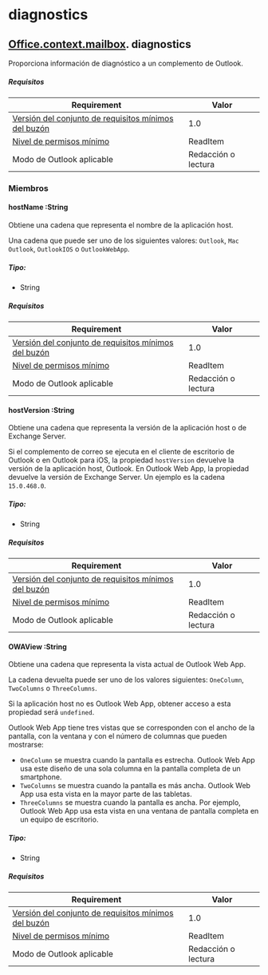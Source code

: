 

# <a name="diagnostics"></a>diagnostics

## [Office](Office.md)[.context](Office.context.md)[.mailbox](Office.context.mailbox.md). diagnostics

Proporciona información de diagnóstico a un complemento de Outlook.

##### <a name="requirements"></a>Requisitos

|Requirement| Valor|
|---|---|
|[Versión del conjunto de requisitos mínimos del buzón](./tutorial-api-requirement-sets.md)| 1.0|
|[Nivel de permisos mínimo](../../docs/outlook/understanding-outlook-add-in-permissions.md)| ReadItem|
|Modo de Outlook aplicable| Redacción o lectura|

### <a name="members"></a>Miembros

####  <a name="hostname-string"></a>hostName :String

Obtiene una cadena que representa el nombre de la aplicación host.

Una cadena que puede ser uno de los siguientes valores: `Outlook`, `Mac Outlook`, `OutlookIOS` o `OutlookWebApp`.

##### <a name="type"></a>Tipo:

*   String

##### <a name="requirements"></a>Requisitos

|Requirement| Valor|
|---|---|
|[Versión del conjunto de requisitos mínimos del buzón](./tutorial-api-requirement-sets.md)| 1.0|
|[Nivel de permisos mínimo](../../docs/outlook/understanding-outlook-add-in-permissions.md)| ReadItem|
|Modo de Outlook aplicable| Redacción o lectura|
####  <a name="hostversion-string"></a>hostVersion :String

Obtiene una cadena que representa la versión de la aplicación host o de Exchange Server.

Si el complemento de correo se ejecuta en el cliente de escritorio de Outlook o en Outlook para iOS, la propiedad `hostVersion` devuelve la versión de la aplicación host, Outlook. En Outlook Web App, la propiedad devuelve la versión de Exchange Server. Un ejemplo es la cadena `15.0.468.0`.

##### <a name="type"></a>Tipo:

*   String

##### <a name="requirements"></a>Requisitos

|Requirement| Valor|
|---|---|
|[Versión del conjunto de requisitos mínimos del buzón](./tutorial-api-requirement-sets.md)| 1.0|
|[Nivel de permisos mínimo](../../docs/outlook/understanding-outlook-add-in-permissions.md)| ReadItem|
|Modo de Outlook aplicable| Redacción o lectura|
####  <a name="owaview-string"></a>OWAView :String

Obtiene una cadena que representa la vista actual de Outlook Web App.

La cadena devuelta puede ser uno de los valores siguientes: `OneColumn`, `TwoColumns` o `ThreeColumns`.

Si la aplicación host no es Outlook Web App, obtener acceso a esta propiedad será `undefined`.

Outlook Web App tiene tres vistas que se corresponden con el ancho de la pantalla, con la ventana y con el número de columnas que pueden mostrarse:

*   `OneColumn` se muestra cuando la pantalla es estrecha. Outlook Web App usa este diseño de una sola columna en la pantalla completa de un smartphone.
*   `TwoColumns` se muestra cuando la pantalla es más ancha. Outlook Web App usa esta vista en la mayor parte de las tabletas.
*   `ThreeColumns` se muestra cuando la pantalla es ancha. Por ejemplo, Outlook Web App usa esta vista en una ventana de pantalla completa en un equipo de escritorio.

##### <a name="type"></a>Tipo:

*   String

##### <a name="requirements"></a>Requisitos

|Requirement| Valor|
|---|---|
|[Versión del conjunto de requisitos mínimos del buzón](./tutorial-api-requirement-sets.md)| 1.0|
|[Nivel de permisos mínimo](../../docs/outlook/understanding-outlook-add-in-permissions.md)| ReadItem|
|Modo de Outlook aplicable| Redacción o lectura|
